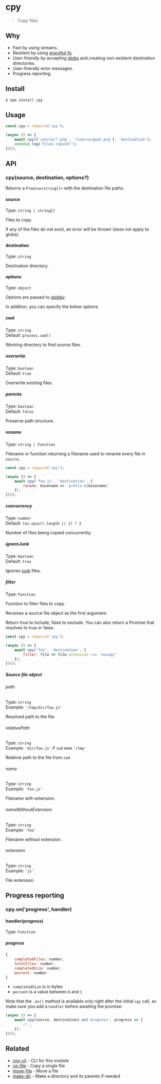 # cpy

> Copy files

## Why

- Fast by using streams.
- Resilient by using [graceful-fs](https://github.com/isaacs/node-graceful-fs).
- User-friendly by accepting [globs](https://github.com/sindresorhus/globby#globbing-patterns) and creating non-existent destination directories.
- User-friendly error messages.
- Progress reporting.

## Install

```
$ npm install cpy
```

## Usage

```js
const cpy = require('cpy');

(async () => {
	await cpy(['source/*.png', '!source/goat.png'], 'destination');
	console.log('Files copied!');
})();
```

## API

### cpy(source, destination, options?)

Returns a `Promise<string[]>` with the destination file paths.

#### source

Type: `string | string[]`

Files to copy.

If any of the files do not exist, an error will be thrown (does not apply to globs).

#### destination

Type: `string`

Destination directory.

#### options

Type: `object`

Options are passed to [globby](https://github.com/sindresorhus/globby#options).

In addition, you can specify the below options.

##### cwd

Type: `string`\
Default: `process.cwd()`

Working directory to find source files.

##### overwrite

Type: `boolean`\
Default: `true`

Overwrite existing files.

##### parents

Type: `boolean`\
Default: `false`

Preserve path structure.

##### rename

Type: `string | Function`

Filename or function returning a filename used to rename every file in `source`.

```js
const cpy = require('cpy');

(async () => {
	await cpy('foo.js', 'destination', {
		rename: basename => `prefix-${basename}`
	});
})();
```

##### concurrency

Type: `number`\
Default: `(os.cpus().length || 1) * 2`

Number of files being copied concurrently.

##### ignoreJunk

Type: `boolean`\
Default: `true`

Ignores [junk](https://github.com/sindresorhus/junk) files.

##### filter

Type: `Function`

Function to filter files to copy.

Receives a source file object as the first argument.

Return true to include, false to exclude. You can also return a Promise that resolves to true or false.

```js
const cpy = require('cpy');

(async () => {
	await cpy('foo', 'destination', {
		filter: file => file.extension !== 'nocopy'
	});
})();
```

##### Source file object

###### path

Type: `string`\
Example: `'/tmp/dir/foo.js'`

Resolved path to the file.

###### relativePath

Type: `string`\
Example: `'dir/foo.js'` if `cwd` was `'/tmp'`

Relative path to the file from `cwd`.

###### name

Type: `string`\
Example: `'foo.js'`

Filename with extension.

###### nameWithoutExtension

Type: `string`\
Example: `'foo'`

Filename without extension.

###### extension

Type: `string`\
Example: `'js'`

File extension.

## Progress reporting

### cpy.on('progress', handler)

#### handler(progress)

Type: `Function`

##### progress

```js
{
	completedFiles: number,
	totalFiles: number,
	completedSize: number,
	percent: number
}
```

- `completedSize` is in bytes
- `percent` is a value between `0` and `1`

Note that the `.on()` method is available only right after the initial `cpy` call, so make sure you add a `handler` before awaiting the promise:

```js
(async () => {
	await cpy(source, destination).on('progress', progress => {
		// …
	});
})();
```

## Related

- [cpy-cli](https://github.com/sindresorhus/cpy-cli) - CLI for this module
- [cp-file](https://github.com/sindresorhus/cp-file) - Copy a single file
- [move-file](https://github.com/sindresorhus/move-file) - Move a file
- [make-dir](https://github.com/sindresorhus/make-dir) - Make a directory and its parents if needed
